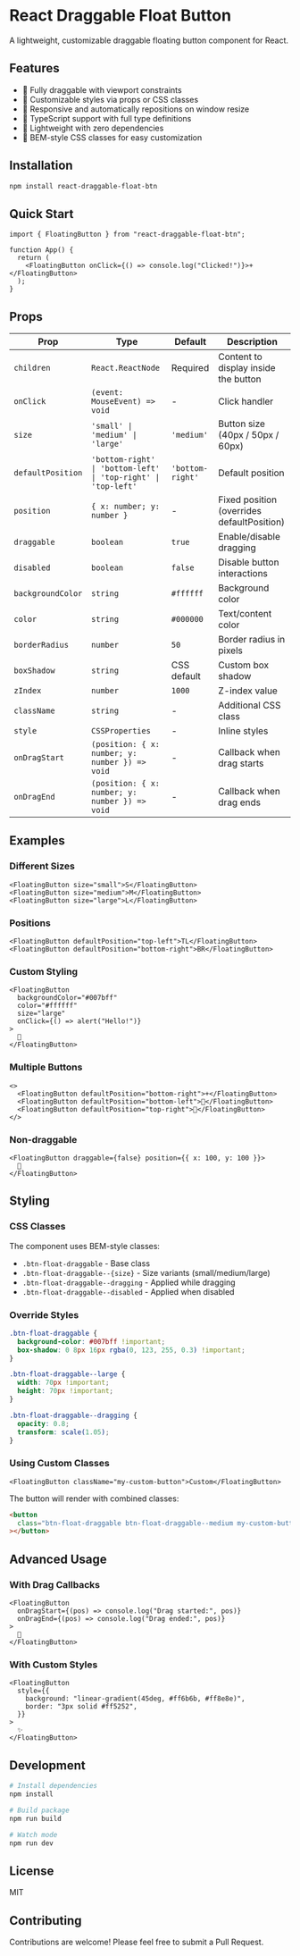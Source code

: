 # React Draggable Float Button

A lightweight, customizable draggable floating button component for React.

## Features

- 🎯 Fully draggable with viewport constraints
- 🎨 Customizable styles via props or CSS classes
- 📱 Responsive and automatically repositions on window resize
- 🎪 TypeScript support with full type definitions
- 🚀 Lightweight with zero dependencies
- 💅 BEM-style CSS classes for easy customization

## Installation

```bash
npm install react-draggable-float-btn
```

## Quick Start

```tsx
import { FloatingButton } from "react-draggable-float-btn";

function App() {
  return (
    <FloatingButton onClick={() => console.log("Clicked!")}>+</FloatingButton>
  );
}
```

## Props

| Prop              | Type                                                           | Default          | Description                                |
| ----------------- | -------------------------------------------------------------- | ---------------- | ------------------------------------------ |
| `children`        | `React.ReactNode`                                              | Required         | Content to display inside the button       |
| `onClick`         | `(event: MouseEvent) => void`                                  | -                | Click handler                              |
| `size`            | `'small' \| 'medium' \| 'large'`                               | `'medium'`       | Button size (40px / 50px / 60px)           |
| `defaultPosition` | `'bottom-right' \| 'bottom-left' \| 'top-right' \| 'top-left'` | `'bottom-right'` | Default position                           |
| `position`        | `{ x: number; y: number }`                                     | -                | Fixed position (overrides defaultPosition) |
| `draggable`       | `boolean`                                                      | `true`           | Enable/disable dragging                    |
| `disabled`        | `boolean`                                                      | `false`          | Disable button interactions                |
| `backgroundColor` | `string`                                                       | `#ffffff`        | Background color                           |
| `color`           | `string`                                                       | `#000000`        | Text/content color                         |
| `borderRadius`    | `number`                                                       | `50`             | Border radius in pixels                    |
| `boxShadow`       | `string`                                                       | CSS default      | Custom box shadow                          |
| `zIndex`          | `number`                                                       | `1000`           | Z-index value                              |
| `className`       | `string`                                                       | -                | Additional CSS class                       |
| `style`           | `CSSProperties`                                                | -                | Inline styles                              |
| `onDragStart`     | `(position: { x: number; y: number }) => void`                 | -                | Callback when drag starts                  |
| `onDragEnd`       | `(position: { x: number; y: number }) => void`                 | -                | Callback when drag ends                    |

## Examples

### Different Sizes

```tsx
<FloatingButton size="small">S</FloatingButton>
<FloatingButton size="medium">M</FloatingButton>
<FloatingButton size="large">L</FloatingButton>
```

### Positions

```tsx
<FloatingButton defaultPosition="top-left">TL</FloatingButton>
<FloatingButton defaultPosition="bottom-right">BR</FloatingButton>
```

### Custom Styling

```tsx
<FloatingButton
  backgroundColor="#007bff"
  color="#ffffff"
  size="large"
  onClick={() => alert("Hello!")}
>
  💬
</FloatingButton>
```

### Multiple Buttons

```tsx
<>
  <FloatingButton defaultPosition="bottom-right">+</FloatingButton>
  <FloatingButton defaultPosition="bottom-left">💬</FloatingButton>
  <FloatingButton defaultPosition="top-right">🔔</FloatingButton>
</>
```

### Non-draggable

```tsx
<FloatingButton draggable={false} position={{ x: 100, y: 100 }}>
  📌
</FloatingButton>
```

## Styling

### CSS Classes

The component uses BEM-style classes:

- `.btn-float-draggable` - Base class
- `.btn-float-draggable--{size}` - Size variants (small/medium/large)
- `.btn-float-draggable--dragging` - Applied while dragging
- `.btn-float-draggable--disabled` - Applied when disabled

### Override Styles

```css
.btn-float-draggable {
  background-color: #007bff !important;
  box-shadow: 0 8px 16px rgba(0, 123, 255, 0.3) !important;
}

.btn-float-draggable--large {
  width: 70px !important;
  height: 70px !important;
}

.btn-float-draggable--dragging {
  opacity: 0.8;
  transform: scale(1.05);
}
```

### Using Custom Classes

```tsx
<FloatingButton className="my-custom-button">Custom</FloatingButton>
```

The button will render with combined classes:

```html
<button
  class="btn-float-draggable btn-float-draggable--medium my-custom-button"
></button>
```

## Advanced Usage

### With Drag Callbacks

```tsx
<FloatingButton
  onDragStart={(pos) => console.log("Drag started:", pos)}
  onDragEnd={(pos) => console.log("Drag ended:", pos)}
>
  📍
</FloatingButton>
```

### With Custom Styles

```tsx
<FloatingButton
  style={{
    background: "linear-gradient(45deg, #ff6b6b, #ff8e8e)",
    border: "3px solid #ff5252",
  }}
>
  ✨
</FloatingButton>
```

## Development

```bash
# Install dependencies
npm install

# Build package
npm run build

# Watch mode
npm run dev
```

## License

MIT

## Contributing

Contributions are welcome! Please feel free to submit a Pull Request.
